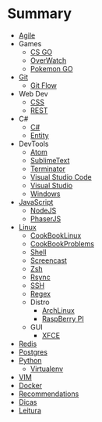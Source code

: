 # Summary

* [Agile](Agile/Agile.md)
* Games
    * [CS GO](Games/CS_GO.md)
    * [OverWatch](Games/OverWatch.md)
    * [Pokemon GO](Games/Pokemon.md)
* [Git](Git/Git.md)
    * [Git Flow](Git/Git_Flow.md)
* Web Dev
    * [CSS](Web_Dev/CSS.md)
    * [REST](Web_Dev/Rest.md)
* C#
    * [C#](CSharp/CSharp.md)
    * [Entity](CSharp/Entity.md)
* DevTools
    * [Atom](DevTools/Atom.md)
    * [SublimeText](DevTools/SublimeText.md)
    * [Terminator](DevTools/Terminator.md)
    * [Visual Studio Code](DevTools/VSCode.md)
    * [Visual Studio](DevTools/VS.md)
    * [Windows](DevTools/Windows.md)
* [JavaScript](JavaScript/JavaScript.md)
    * [NodeJS](JavaScript/NodeJS.md)
    * [PhaserJS](JavaScript/PhaserJS.md)
* [Linux](Linux/Linux.md)
    * [CookBookLinux](Linux/CookBookLinux.md)
    * [CookBookProblems](Linux/CookBookProblems.md)
    * [Shell](Linux/Shell.md)
    * [Screencast](Linux/Screencast.md)
    * [Zsh](Linux/Zsh.md)
    * [Rsync](Linux/Rsync.md)
    * [SSH](Linux/Ssh.md)
    * [Regex](Linux/Regex.md)
    * Distro
        * [ArchLinux](Linux/Distro/ArchLinux.md)
        * [RaspBerry PI](Linux/Distro/RaspBerry_PI.md)
    * GUI
      * [XFCE](Linux/GUI/XFCE.md)
* [Redis](NoSQL/Redis.md)
* [Postgres](PostgreSQL/PostgreSQL_Guide.md)
* [Python](Python/Python.md)
    * [Virtualenv](Python/Virtualenv.md)
* [VIM](VIM/VIM.md)
* [Docker](Virtualization/Docker.md)
* [Recommendations](Recommendations.md)
* [Dicas](Dicas.md)
* [Leitura](Leitura.md)